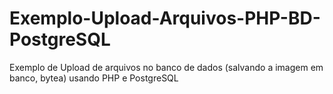 # Exemplo-Upload-Arquivos-PHP-BD-PostgreSQL
Exemplo de Upload de arquivos no banco de dados (salvando a imagem em banco, bytea) usando PHP e PostgreSQL
